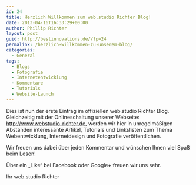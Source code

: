 ```yaml
---
id: 24
title: Herzlich Willkommen zum web.studio Richter Blog!
date: 2013-04-16T16:33:29+00:00
author: Phillip Richter
layout: post
guid: http://bestinnovations.de//?p=24
permalink: /herzlich-willkommen-zu-unserem-blog/
categories:
  - General
tags:
  - Blogs
  - Fotografie
  - Internetentwicklung
  - Kommentare
  - Tutorials
  - Website-Launch
---
```

Dies ist nun der erste Eintrag im offiziellen web.studio Richter Blog. Gleichzeitig mit der Onlineschaltung unserer Webseite: <a href="http://www.webstudio-richter.de" target="_blank">http://www.webstudio-richter.de</a>, werden wir hier in unregelmäßigen Abständen interessante Artikel, Tutorials und Linkslisten zum Thema Webentwicklung, Internetdesign und Fotografie veröffentlichen.
  
Wir freuen uns dabei über jeden Kommentar und wünschen Ihnen viel Spaß beim Lesen!

Über ein &#8222;Like&#8220; bei Facebook oder Google+ freuen wir uns sehr.

Ihr web.studio Richter